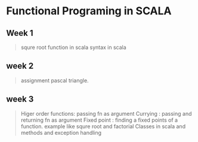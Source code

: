 # Functional Programing in SCALA

## Week 1
> squre root function in scala
> syntax in scala
    
## week 2
> assignment pascal triangle.
    
## week 3
> Higer order functions: passing fn as argument
> Currying : passing and returning fn as argument
> Fixed point : finding a fixed points of a function. example like squre root and factorial
> Classes in scala and methods and exception handling